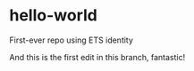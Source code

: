 # hello-world
First-ever repo using ETS identity 

And this is the first edit in this branch, fantastic!
